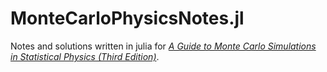 # MonteCarloPhysicsNotes.jl

Notes and solutions written in julia for [_A Guide to Monte Carlo Simulations in Statistical Physics (Third Edition)_](https://www.cambridge.org/core/books/guide-to-monte-carlo-simulations-in-statistical-physics/A7503093A498FA5171EBB436B52CEA49).
